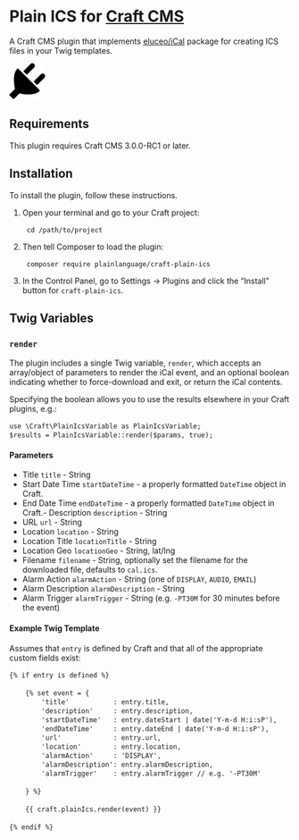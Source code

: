 # Plain ICS for [Craft CMS](https://craftcms.com)

A Craft CMS plugin that implements [eluceo/iCal](https://github.com/eluceo/iCal) package for creating ICS files in your Twig templates.

![Screenshot](resources/img/plugin-logo.png)

## Requirements

This plugin requires Craft CMS 3.0.0-RC1 or later.

## Installation

To install the plugin, follow these instructions.

1. Open your terminal and go to your Craft project:

        cd /path/to/project

2. Then tell Composer to load the plugin:

        composer require plainlanguage/craft-plain-ics

3. In the Control Panel, go to Settings → Plugins and click the “Install” button for `craft-plain-ics`.


## Twig Variables

### `render`

The plugin includes a single Twig variable, `render`, which accepts an array/object of parameters to render the iCal event, and an optional boolean indicating whether to force-download and exit, or return the iCal contents.

Specifying the boolean allows you to use the results elsewhere in your Craft plugins, e.g.:

    use \Craft\PlainIcsVariable as PlainIcsVariable;
    $results = PlainIcsVariable::render($params, true);

#### Parameters

- Title `title` - String
- Start Date Time `startDateTime` - a properly formatted `DateTime` object in Craft.
- End Date Time `endDateTime` - a properly formatted `DateTime` object in Craft.- Description `description` - String
- URL `url` - String
- Location `location` - String
- Location Title `locationTitle` - String
- Location Geo `locationGeo` - String, lat/lng
- Filename `filename` - String, optionally set the filename for the downloaded file, defaults to `cal.ics`.
- Alarm Action `alarmAction` - String (one of `DISPLAY`, `AUDIO`, `EMAIL`)
- Alarm Description `alarmDescription` - String
- Alarm Trigger `alarmTrigger` - String (e.g. `-PT30M` for 30 minutes before the event)

#### Example Twig Template

Assumes that `entry` is defined by Craft and that all of the appropriate custom fields exist:

    {% if entry is defined %}

        {% set event = {
            'title'           : entry.title,
            'description'     : entry.description,
            'startDateTime'   : entry.dateStart | date('Y-m-d H:i:sP'),
            'endDateTime'     : entry.dateEnd | date('Y-m-d H:i:sP'),
            'url'             : entry.url,
            'location'        : entry.location,
            'alarmAction'     : 'DISPLAY',
            'alarmDescription': entry.alarmDescription,
            'alarmTrigger'    : entry.alarmTrigger // e.g. '-PT30M'

        } %}

        {{ craft.plainIcs.render(event) }}

    {% endif %}

